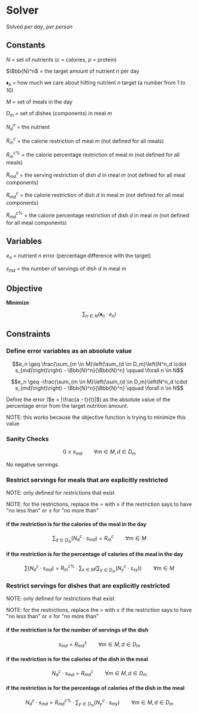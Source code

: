 # Solver

Solved *per day*, *per person*

## Constants

$N$ = set of nutrients ($c$ = calories, $p$ = protein)

$\Bbb{N}^n$ = the target amount of nutrient $n$ per day

$\blacklozenge_n$ = how much we care about hitting nutrient $n$ target (a number from 1 to 10)

$M$ = set of meals in the day

$D_m$ = set of dishes (components) in meal $m$

$N^n_d$ = the nutrient

$R^c_m$ = the calorie restriction of meal $m$ (not defined for all meals)

$R^{c\%}_m$ = the calorie percentage restriction of meal $m$ (not defined for all meals)

$R^s_{md}$ = the serving restriction of dish $d$ in meal $m$ (not defined for all meal components)

$R^c_{md}$ = the calorie restriction of dish $d$ in meal $m$ (not defined for all meal components)

$R^{c\%}_{md}$ = the calorie percentage restriction of dish $d$ in meal $m$ (not defined for all meal components)

## Variables

$e_n$ = nutrient $n$ error (percentage difference with the target)

$s_{md}$ = the number of servings of dish $d$ in meal $m$

## Objective

**Minimize**

```math
\sum_{n \in N}\left(\blacklozenge_n \cdot e_n\right)
```

## Constraints

### Define error variables as an absolute value

```math
e_n \geq \frac{\sum_{m \in M}\left(\sum_{d \in D_m}\left(N^n_d \cdot s_{md}\right)\right) - \Bbb{N}^n}{\Bbb{N}^n} \qquad \forall n \in N
```

```math
e_n \geq -\frac{\sum_{m \in M}\left(\sum_{d \in D_m}\left(N^n_d \cdot s_{md}\right)\right) - \Bbb{N}^n}{\Bbb{N}^n} \qquad \forall n \in N
```

Define the error ($e = |\frac{a - t}{t}|$) as the absolute value of the percentage error from the target nutrition amount.

NOTE: this works because the objective function is trying to minimize this value

### Sanity Checks

```math
0 \leq s_{md} \qquad \forall m \in M, d \in D_m
```

No negative servings.


### Restrict servings for meals that are explicitly restricted

NOTE: only defined for restrictions that exist

NOTE: for the restrictions, replace the $=$ with $\geq$ if the restriction says to have "no less than" or $\leq$ for "no more than"

#### if the restriction is for the calories of the meal in the day

```math
\sum_{d \in D_m}\left(N^c_d \cdot s_{md}\right) = R^c_m \qquad \forall m \in M
```

#### if the restriction is for the percentage of calories of the meal in the day

```math
\sum_{}\left(N^c_d \cdot s_{md}\right) = R^{c\%}_m \cdot \sum_{x \in M}\left(\sum_{y \in D_m}\left(N^c_y \cdot s_{xy}\right)\right) \qquad \forall m \in M
```


### Restrict servings for dishes that are explicitly restricted

NOTE: only defined for restrictions that exist

NOTE: for the restrictions, replace the $=$ with $\geq$ if the restriction says to have "no less than" or $\leq$ for "no more than"

#### if the restriction is for the number of servings of the dish

```math
s_{md} = R^s_{md} \qquad \forall m \in M, d \in D_m
```

#### if the restriction is for the calories of the dish in the meal

```math
N^c_d \cdot s_{md} = R^c_{md} \qquad \forall m \in M, d \in D_m
```

#### if the restriction is for the percentage of calories of the dish in the meal

```math
N^c_d \cdot s_{md} = R^{c\%}_{md} \cdot \sum_{y \in D_m}\left(N^c_y \cdot s_{my}\right) \qquad \forall m \in M, d \in D_m
```
